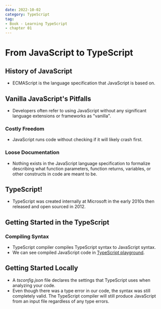 ```yaml
---
date: 2022-10-02
category: TypeScript
tag: 
- Book - Learning TypeScript
- chapter 01
---
```


# From JavaScript to TypeScript

## History of JavaScript

- ECMAScript is the language specification that JavaScript is based on.

## Vanilla JavaScript's Pitfalls

- Developers often refer to using JavaScript without any significant language extensions or frameworks as "vanilla".

### Costly Freedom

- JavaScript runs code without checking if it will likely crash first.

### Loose Documentation

- Nothing exists in the JavaScript language specification to formalize describing what function parameters, function returns, variables, or other constructs in code are meant to be.

## TypeScript!

- TypeScript was created internally at Microsoft in the early 2010s then released and open sourced in 2012.

## Getting Started in the TypeScript

### Compiling Syntax

- TypeScript compiler compiles TypeScript syntax to JavaScript syntax.
- We can see compiled JavaScript code in [TypeScript playground](https://www.typescriptlang.org/play).

## Getting Started Locally

- A _tsconfig.json_ file declares the settings that TypeScript uses when analyzing your
  code.
- Even though there was a type error in our code, the syntax was still completely valid. The TypeScript compiler will still produce JavaScript from an input file regardless of any type errors.
